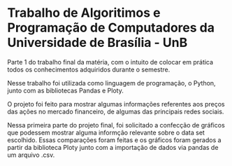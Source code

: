 # Trabalho de Algoritimos e Programação de Computadores da Universidade de Brasília - UnB
Parte 1 do trabalho final da matéria, com o intuito de colocar em prática todos os conhecimentos adquiridos durante o semestre. 

Nesse trabalho foi utilizada como linguagem de programação, o Python, junto com as bibliotecas Pandas e Ploty.

O projeto foi feito para mostrar algumas informações referentes aos preços das ações no mercado financeiro, de algumas das principais redes sociais.

Nessa primeira parte do projeto final, foi solicitado a confecção de gráficos que podessem mostrar alguma informção relevante sobre o data set escolhido. Essas comparações foram feitas e os gráficos foram gerados a partir da biblioteca Ploty junto com a importação de dados via pandas de um arquivo .csv.


